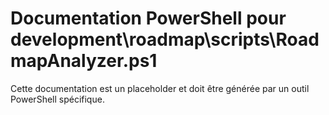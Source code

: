 # Documentation PowerShell pour development\roadmap\scripts\RoadmapAnalyzer.ps1

Cette documentation est un placeholder et doit être générée par un outil PowerShell spécifique.

